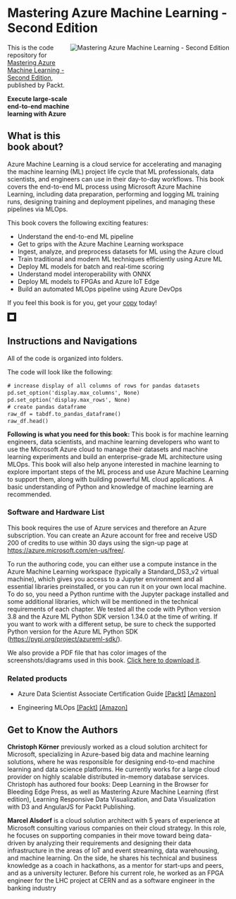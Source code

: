 # Mastering Azure Machine Learning - Second Edition

<a href="https://www.packtpub.com/product/mastering-azure-machine-learning-second-edition/9781803232416?utm_source=github&utm_medium=repository&utm_campaign=9781803232416"><img src="https://static.packt-cdn.com/products/9781803232416/cover/smaller" alt="Mastering Azure Machine Learning - Second Edition" height="256px" align="right"></a>

This is the code repository for [Mastering Azure Machine Learning - Second Edition](https://www.packtpub.com/product/mastering-azure-machine-learning-second-edition/9781803232416?utm_source=github&utm_medium=repository&utm_campaign=9781803232416), published by Packt.


**Execute large-scale end-to-end machine learning with Azure**

## What is this book about?
Azure Machine Learning is a cloud service for accelerating and managing the machine learning (ML) project life cycle that ML professionals, data scientists, and engineers can use in their day-to-day workflows. This book covers the end-to-end ML process using Microsoft Azure Machine Learning, including data preparation, performing and logging ML training runs, designing training and deployment pipelines, and managing these pipelines via MLOps.

This book covers the following exciting features: 
* Understand the end-to-end ML pipeline
* Get to grips with the Azure Machine Learning workspace
* Ingest, analyze, and preprocess datasets for ML using the Azure cloud
* Train traditional and modern ML techniques efficiently using Azure ML
* Deploy ML models for batch and real-time scoring
* Understand model interoperability with ONNX
* Deploy ML models to FPGAs and Azure IoT Edge
* Build an automated MLOps pipeline using Azure DevOps

If you feel this book is for you, get your [copy](https://www.amazon.com/dp/B09NC5XJ6D) today!

<a href="https://www.packtpub.com/?utm_source=github&utm_medium=banner&utm_campaign=GitHubBanner"><img src="https://raw.githubusercontent.com/PacktPublishing/GitHub/master/GitHub.png" 
alt="https://www.packtpub.com/" border="5" /></a>


## Instructions and Navigations
All of the code is organized into folders.

The code will look like the following:
```
# increase display of all columns of rows for pandas datasets
pd.set_option('display.max_columns', None)
pd.set_option('display.max_rows', None)
# create pandas dataframe
raw_df = tabdf.to_pandas_dataframe()
raw_df.head()
```

**Following is what you need for this book:**
This book is for machine learning engineers, data scientists, and machine learning developers who want to use the Microsoft Azure cloud to manage their datasets and machine learning experiments and build an enterprise-grade ML architecture using MLOps. This book will also help anyone interested in machine learning to explore important steps of the ML process and use Azure Machine Learning to support them, along with building powerful ML cloud applications. A basic understanding of Python and knowledge of machine learning are recommended.

### Software and Hardware List


This book requires the use of Azure services and therefore an Azure subscription. You
can create an Azure account for free and receive USD 200 of credits to use within 30 days
using the sign-up page at https://azure.microsoft.com/en-us/free/.

To run the authoring code, you can either use a compute instance in the Azure Machine
Learning workspace (typically a Standard_DS3_v2 virtual machine), which gives
you access to a Jupyter environment and all essential libraries preinstalled, or you can
run it on your own local machine. To do so, you need a Python runtime with the Jupyter
package installed and some additional libraries, which will be mentioned in the technical
requirements of each chapter. We tested all the code with Python version 3.8 and the
Azure ML Python SDK version 1.34.0 at the time of writing. If you want to work with a
different setup, be sure to check the supported Python version for the Azure ML Python
SDK (https://pypi.org/project/azureml-sdk/).

We also provide a PDF file that has color images of the screenshots/diagrams used in this book. [Click here to download it](https://static.packt-cdn.com/downloads/9781803232416_ColorImages.pdf).


### Related products <Other books you may enjoy>
* Azure Data Scientist Associate Certification Guide [[Packt]](https://www.packtpub.com/product/azure-data-scientist-associate-certification-guide/9781800565005?utm_source=github&utm_medium=repository&utm_campaign=9781800565005) [[Amazon]](https://www.amazon.com/dp/B09CQ4YLTN)

* Engineering MLOps [[Packt]](https://www.packtpub.com/product/engineering-mlops/9781800562882?utm_source=github&utm_medium=repository&utm_campaign=9781800562882) [[Amazon]](https://www.amazon.com/dp/B08PFN73CM)

## Get to Know the Authors
**Christoph Körner**
previously worked as a cloud solution architect for Microsoft, specializing
in Azure-based big data and machine learning solutions, where he was responsible for
designing end-to-end machine learning and data science platforms. He currently works for
a large cloud provider on highly scalable distributed in-memory database services. Christoph
has authored four books: Deep Learning in the Browser for Bleeding Edge Press, as well as
Mastering Azure Machine Learning (first edition), Learning Responsive Data Visualization,
and Data Visualization with D3 and AngularJS for Packt Publishing.
  
**Marcel Alsdorf**
is a cloud solution architect with 5 years of experience at Microsoft
consulting various companies on their cloud strategy. In this role, he focuses on supporting
companies in their move toward being data-driven by analyzing their requirements
and designing their data infrastructure in the areas of IoT and event streaming, data
warehousing, and machine learning. On the side, he shares his technical and business
knowledge as a coach in hackathons, as a mentor for start-ups and peers, and as a university
lecturer. Before his current role, he worked as an FPGA engineer for the LHC project at
CERN and as a software engineer in the banking industry
